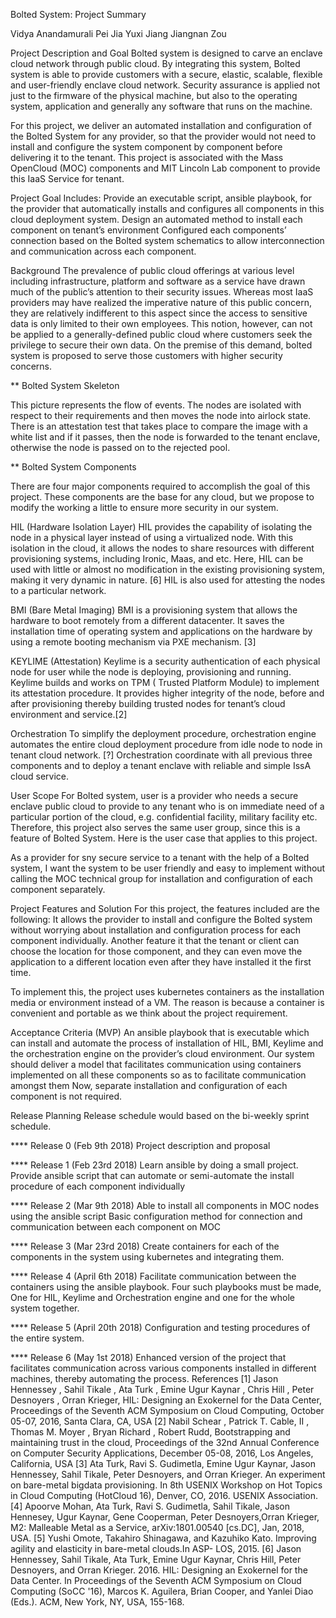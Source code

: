 Bolted System: Project Summary

Vidya Anandamurali
Pei Jia
Yuxi Jiang
Jiangnan Zou

Project Description and Goal
Bolted system is designed to carve an enclave cloud network through public cloud. By integrating this system, Bolted system is able to provide customers with a secure, elastic, scalable, flexible and user-friendly enclave cloud network. Security assurance is applied not just to the firmware of the physical machine, but also to the operating system, application and generally any software that runs on the machine. 

For this project, we deliver an automated installation and configuration of the Bolted System for any provider, so that the provider would not need to install and configure the system component by component before delivering it to the tenant. This project is associated with the Mass OpenCloud (MOC) components and MIT Lincoln Lab component to provide this IaaS Service for tenant.

Project Goal Includes:
Provide an executable script, ansible playbook, for the provider that automatically installs and configures all components in this cloud deployment system.
Design an automated method to install each component on tenant’s environment
Configured each components’ connection based on the Bolted system schematics to allow interconnection and communication across each component.

Background
The prevalence of public cloud offerings at various level including infrastructure, platform and software as a service have drawn much of the public’s attention to their security issues. Whereas most IaaS providers may have realized the imperative nature of this public concern, they are relatively indifferent to this aspect since the access to sensitive data is only limited to their own employees. This notion, however, can not be applied to a generally-defined public cloud where customers seek the privilege to secure their own data. On the premise of this demand, bolted system is proposed to serve those customers with higher security concerns.


** Bolted System Skeleton


This picture represents the flow of events. The nodes are isolated with respect to their requirements and then moves the node into airlock state. There is an attestation test that takes place to compare the image with a white list and if it passes, then the node is forwarded to the tenant enclave, otherwise the node is passed on to the rejected pool.

** Bolted System Components

There are four major components required to accomplish the goal of this project. These components are the base for any cloud, but we propose to modify the working a little to ensure more security in our system.

HIL (Hardware Isolation Layer)
HIL provides the capability of isolating the node in a physical layer instead of using a virtualized node. With this isolation in the cloud, it allows the nodes to share resources with different provisioning systems, including Ironic, Maas, and etc. Here, HIL can be used with little or almost no modification in the existing provisioning system, making it very dynamic in nature. [6] HIL is also used for attesting the nodes to a particular network.

BMI (Bare Metal Imaging)
BMI is a provisioning system that allows the hardware to boot remotely from a different datacenter. It saves the installation time of operating system and applications on the hardware by using a remote booting mechanism via PXE mechanism. [3]

KEYLIME (Attestation)
Keylime is a security authentication of each physical node for user while the node is deploying, provisioning and running. Keylime builds and works on TPM ( Trusted Platform Module)  to implement its attestation procedure. It provides higher integrity of the node, before and after provisioning thereby building trusted nodes for tenant’s cloud environment and service.[2]

Orchestration
To simplify the deployment procedure, orchestration engine automates the entire cloud deployment procedure from idle node to node in tenant cloud network. [?] Orchestration coordinate with all previous three components and to deploy a tenant enclave with reliable and simple IssA cloud service.

User Scope
For Bolted system, user is a provider who needs a secure enclave public cloud to provide to any tenant who is on immediate need of  a particular portion of the cloud, e.g. confidential facility, military facility etc. Therefore, this project also serves the same user group, since this is a feature of Bolted System. Here is the user case that applies to this project. 

As a provider for sny secure service to a tenant with the help of a Bolted system, I want the system to be user friendly and easy to implement without calling the MOC technical group for installation and configuration of each component separately.

Project Features and Solution
For this project, the features included are the following:
It allows the provider to install and configure the Bolted system without worrying about installation and configuration process for each component individually. 
Another feature it that the tenant or client can choose the location for those component, and they can even move the application to a different location even after they have installed it the first time.

To implement this, the project uses kubernetes containers as the installation media or environment instead of a VM. The reason is because a container is convenient and portable as we think about the project requirement. 

Acceptance Criteria (MVP)
An ansible playbook that is executable which can install and automate the process of installation of HIL, BMI, Keylime and the orchestration engine on the provider’s cloud environment. Our system should deliver a model that facilitates communication using containers implemented on all these components so as to facilitate communication amongst them  Now, separate installation and configuration of each component is not required.

Release Planning
Release schedule would based on the bi-weekly sprint schedule.

**** Release 0 (Feb 9th 2018)
Project description and proposal
 
**** Release 1 (Feb 23rd 2018)
Learn ansible by doing a small project. Provide ansible script that can automate or semi-automate the install procedure of each component individually

**** Release 2 (Mar 9th 2018)
Able to install all components in MOC nodes using the ansible script
Basic configuration method for connection and communication between each component on MOC

**** Release 3 (Mar 23rd 2018)
Create containers for each of the components in the system using kubernetes and integrating them.

**** Release 4 (April 6th 2018)
Facilitate communication between the containers using the ansible playbook. Four such playbooks must be made, One for HIL, Keylime and Orchestration engine and one for the whole system together.

**** Release 5 (April 20th 2018)
Configuration and testing procedures of the entire system.

**** Release 6 (May 1st 2018)
Enhanced version of the project that facilitates communication across various components installed in different machines, thereby automating the process.
References
[1] Jason Hennessey , Sahil Tikale , Ata Turk , Emine Ugur Kaynar , Chris Hill , Peter Desnoyers , Orran Krieger, HIL: Designing an Exokernel for the Data Center, Proceedings of the Seventh ACM Symposium on Cloud Computing, October 05-07, 2016, Santa Clara, CA, USA
[2] Nabil Schear , Patrick T. Cable, II , Thomas M. Moyer , Bryan Richard , Robert Rudd, Bootstrapping and maintaining trust in the cloud, Proceedings of the 32nd Annual Conference on Computer Security Applications, December 05-08, 2016, Los Angeles, California, USA
[3] Ata Turk, Ravi S. Gudimetla, Emine Ugur Kaynar, Jason Hennessey, Sahil Tikale, Peter Desnoyers, and Orran Krieger. An experiment on bare-metal bigdata provisioning. In 8th USENIX Workshop on Hot Topics in Cloud Computing (HotCloud 16), Denver, CO, 2016. USENIX Association.
[4] Apoorve Mohan, Ata Turk, Ravi S. Gudimetla, Sahil Tikale, Jason Hennesey, Ugur Kaynar, Gene Cooperman, Peter Desnoyers,Orran Krieger, M2: Malleable Metal as a Service, arXiv:1801.00540 [cs.DC], Jan, 2018, USA.
[5]  Yushi Omote, Takahiro Shinagawa, and Kazuhiko Kato.  Improving agility and elasticity in bare-metal clouds.In ASP- LOS, 2015.
[6] Jason Hennessey, Sahil Tikale, Ata Turk, Emine Ugur Kaynar, Chris Hill, Peter Desnoyers, and Orran Krieger. 2016. HIL: Designing an Exokernel for the Data Center. In Proceedings of the Seventh ACM Symposium on Cloud Computing (SoCC '16), Marcos K. Aguilera, Brian Cooper, and Yanlei Diao (Eds.). ACM, New York, NY, USA, 155-168. 







